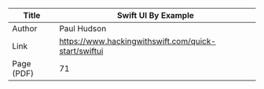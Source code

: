 Title |  Swift UI By Example
------|-------------------
Author|  Paul Hudson
Link  |  https://www.hackingwithswift.com/quick-start/swiftui
Page (PDF) | 71
